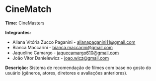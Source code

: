 # CineMatch

**Time:** CineMasters  

**Integrantes:**
- Allana Vitória Zucco Paganini - allanapaganini11@gmail.com
- Bianca Maccarini - bianca.maccarini@gmail.com
- Jaqueline Camargo - jaquecamargo610@gmail.com
- João Vitor Danielewicz - joao.wicz@gmail.com

**Descrição:** Sistema de recomendação de filmes com base no gosto do usuário (gêneros, atores, diretores e avaliações anteriores).
